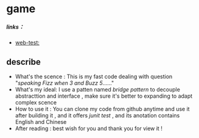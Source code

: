 # game

##### links：
- [web-test:](http://127.0.0.1:8088/pjs/game/start?pupilSize=33&stageNo=11)

## describe
- What's the scence : This is my fast code dealing with question "*speaking Fizz when 3 and Buzz 5*……"
- What's my ideal: I use a patten named *bridge pattern* to decouple abstracttion and interface , make sure it's better to expanding to adapt complex scence
- How to use it : You can clone my code from github anytime and use it after building it , and it offers *junit test* , and its anotation contains English and Chinese
- After reading : best wish for you and thank you for view it ! 
